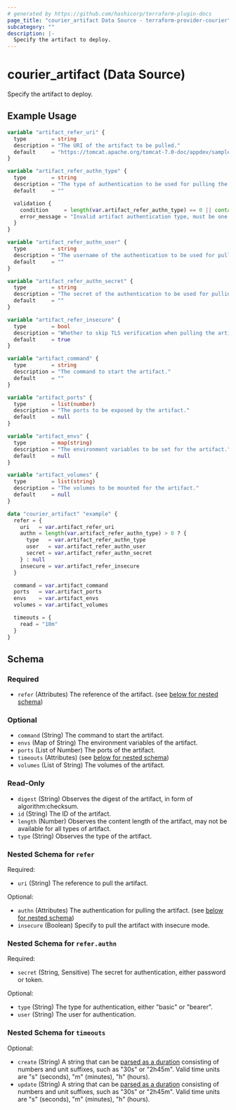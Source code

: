 ```yaml
---
# generated by https://github.com/hashicorp/terraform-plugin-docs
page_title: "courier_artifact Data Source - terraform-provider-courier"
subcategory: ""
description: |-
  Specify the artifact to deploy.
---
```


# courier_artifact (Data Source)

Specify the artifact to deploy.

## Example Usage

```terraform
variable "artifact_refer_uri" {
  type        = string
  description = "The URI of the artifact to be pulled."
  default     = "https://tomcat.apache.org/tomcat-7.0-doc/appdev/sample/sample.war"
}

variable "artifact_refer_authn_type" {
  type        = string
  description = "The type of authentication to be used for pulling the artifact."
  default     = ""

  validation {
    condition     = length(var.artifact_refer_authn_type) == 0 || contains(["basic", "bearer"], var.artifact_refer_authn_type)
    error_message = "Invalid artifact authentication type, must be one of `basic` or `bearer`."
  }
}

variable "artifact_refer_authn_user" {
  type        = string
  description = "The username of the authentication to be used for pulling the artifact."
  default     = ""
}

variable "artifact_refer_authn_secret" {
  type        = string
  description = "The secret of the authentication to be used for pulling the artifact, either password or token."
  default     = ""
}

variable "artifact_refer_insecure" {
  type        = bool
  description = "Whether to skip TLS verification when pulling the artifact."
  default     = true
}

variable "artifact_command" {
  type        = string
  description = "The command to start the artifact."
  default     = ""
}

variable "artifact_ports" {
  type        = list(number)
  description = "The ports to be exposed by the artifact."
  default     = null
}

variable "artifact_envs" {
  type        = map(string)
  description = "The environment variables to be set for the artifact."
  default     = null
}

variable "artifact_volumes" {
  type        = list(string)
  description = "The volumes to be mounted for the artifact."
  default     = null
}

data "courier_artifact" "example" {
  refer = {
    uri   = var.artifact_refer_uri
    authn = length(var.artifact_refer_authn_type) > 0 ? {
      type   = var.artifact_refer_authn_type
      user   = var.artifact_refer_authn_user
      secret = var.artifact_refer_authn_secret
    } : null
    insecure = var.artifact_refer_insecure
  }

  command = var.artifact_command
  ports   = var.artifact_ports
  envs    = var.artifact_envs
  volumes = var.artifact_volumes

  timeouts = {
    read = "10m"
  }
}
```

<!-- schema generated by tfplugindocs -->
## Schema

### Required

- `refer` (Attributes) The reference of the artifact. (see [below for nested schema](#nestedatt--refer))

### Optional

- `command` (String) The command to start the artifact.
- `envs` (Map of String) The environment variables of the artifact.
- `ports` (List of Number) The ports of the artifact.
- `timeouts` (Attributes) (see [below for nested schema](#nestedatt--timeouts))
- `volumes` (List of String) The volumes of the artifact.

### Read-Only

- `digest` (String) Observes the digest of the artifact, 
in form of algorithm:checksum.
- `id` (String) The ID of the artifact.
- `length` (Number) Observes the content length of the artifact,
may not be available for all types of artifact.
- `type` (String) Observes the type of the artifact.

<a id="nestedatt--refer"></a>
### Nested Schema for `refer`

Required:

- `uri` (String) The reference to pull the artifact.

Optional:

- `authn` (Attributes) The authentication for pulling the artifact. (see [below for nested schema](#nestedatt--refer--authn))
- `insecure` (Boolean) Specify to pull the artifact with insecure mode.

<a id="nestedatt--refer--authn"></a>
### Nested Schema for `refer.authn`

Required:

- `secret` (String, Sensitive) The secret for authentication, either password or token.

Optional:

- `type` (String) The type for authentication, either "basic" or "bearer".
- `user` (String) The user for authentication.



<a id="nestedatt--timeouts"></a>
### Nested Schema for `timeouts`

Optional:

- `create` (String) A string that can be [parsed as a duration](https://pkg.go.dev/time#ParseDuration) consisting of numbers and unit suffixes, such as "30s" or "2h45m". Valid time units are "s" (seconds), "m" (minutes), "h" (hours).
- `update` (String) A string that can be [parsed as a duration](https://pkg.go.dev/time#ParseDuration) consisting of numbers and unit suffixes, such as "30s" or "2h45m". Valid time units are "s" (seconds), "m" (minutes), "h" (hours).


